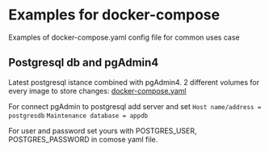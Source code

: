 # Examples for docker-compose 

Examples of docker-compose.yaml config file for common uses case


## Postgresql db and pgAdmin4 

Latest postgresql istance combined with pgAdmin4. 2 different volumes for every image to store changes: [docker-compose.yaml](https://github.com/pix303/docker-compose-example/tree/main/postgresql-pgadmin)

For connect pgAdmin to postgresql add server and set 
``Host name/address = postgresdb``
``Maintenance database = appdb``

For user and password set yours with POSTGRES_USER, POSTGRES_PASSWORD in comose yaml file.  
